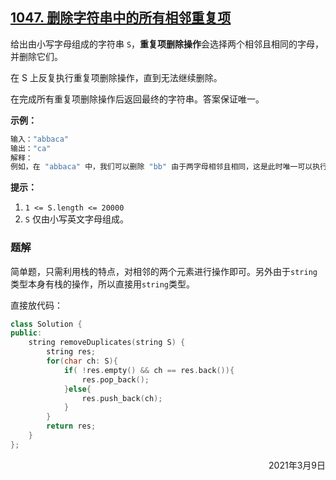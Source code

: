 ## [1047. 删除字符串中的所有相邻重复项](https://leetcode-cn.com/problems/remove-all-adjacent-duplicates-in-string/)

给出由小写字母组成的字符串 `S`，**重复项删除操作**会选择两个相邻且相同的字母，并删除它们。

在 S 上反复执行重复项删除操作，直到无法继续删除。

在完成所有重复项删除操作后返回最终的字符串。答案保证唯一。

 

**示例：**

```c++
输入："abbaca"
输出："ca"
解释：
例如，在 "abbaca" 中，我们可以删除 "bb" 由于两字母相邻且相同，这是此时唯一可以执行删除操作的重复项。之后我们得到字符串 "aaca"，其中又只有 "aa" 可以执行重复项删除操作，所以最后的字符串为 "ca"。
```

 

**提示：**

1. `1 <= S.length <= 20000`
2. `S` 仅由小写英文字母组成。



### 题解

简单题，只需利用栈的特点，对相邻的两个元素进行操作即可。另外由于`string`类型本身有栈的操作，所以直接用`string`类型。

直接放代码：

```cpp
class Solution {
public:
    string removeDuplicates(string S) {
        string res;
        for(char ch: S){
            if( !res.empty() && ch == res.back()){
                res.pop_back();
            }else{
                res.push_back(ch);
            }
        }
        return res;
    }
};
```

<div align=right>
    2021年3月9日
</div>

